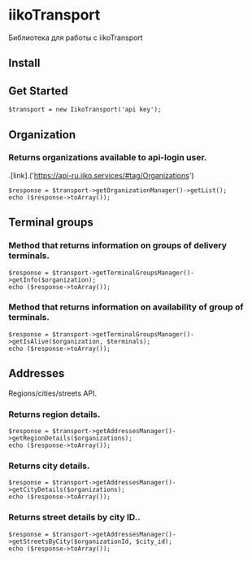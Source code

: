 # iikoTransport
Библиотека для работы с  iikoTransport 


## Install 

## Get Started
```
$transport = new IikoTransport('api key'); 
```


## Organization 

### Returns organizations available to api-login user. 
.[link].('https://api-ru.iiko.services/#tag/Organizations')
```
$response = $transport->getOrganizationManager()->getList();
echo ($response->toArray()); 
```

## Terminal groups
### Method that returns information on groups of delivery terminals.
```
$response = $transport->getTerminalGroupsManager()->getInfo($organization);
echo ($response->toArray()); 
```
### Method that returns information on availability of group of terminals.
```
$response = $transport->getTerminalGroupsManager()->getIsAlive($organization, $terminals);
echo ($response->toArray()); 
```

## Addresses 
Regions/cities/streets API. 

### Returns region details.
```
$response = $transport->getAddressesManager()->getRegionDetails($organizations);
echo ($response->toArray()); 
```

### Returns city details. 
```
$response = $transport->getAddressesManager()->getCityDetails($organizations);
echo ($response->toArray()); 
```
### Returns street details by city ID.. 
```
$response = $transport->getAddressesManager()->getStreetsByCity($organizationId, $city_id);
echo ($response->toArray()); 
```
